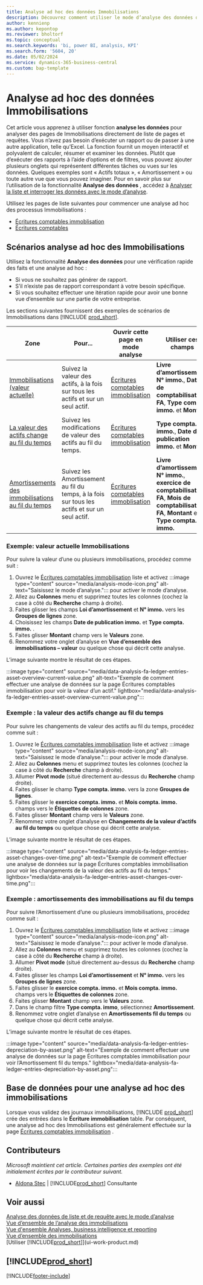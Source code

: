 ```yaml
---
title: Analyse ad hoc des données Immobilisations
description: Découvrez comment utiliser le mode d’analyse des données dans les données immobilisation.
author: kennienp
ms.author: kepontop
ms.reviewer: bholtorf
ms.topic: conceptual
ms.search.keywords: 'bi, power BI, analysis, KPI'
ms.search.form: '5604, 20'
ms.date: 05/02/2024
ms.service: dynamics-365-business-central
ms.custom: bap-template
---
```


# <a name="ad-hoc-analysis-of-fixed-assets-data"></a>Analyse ad hoc des données Immobilisations

Cet article vous apprenez à utiliser fonction **analyse les données** pour analyser des pages de Immobilisations directement de liste de pages et requêtes. Vous n’avez pas besoin d’exécuter un rapport ou de passer à une autre application, telle qu’Excel. La fonction fournit un moyen interactif et polyvalent de calculer, résumer et examiner les données. Plutôt que d’exécuter des rapports à l’aide d’options et de filtres, vous pouvez ajouter plusieurs onglets qui représentent différentes tâches ou vues sur les données. Quelques exemples sont « Actifs totaux », « Amortissement » ou toute autre vue que vous pouvez imaginer. Pour en savoir plus sur l’utilisation de la fonctionnalité **Analyse des données** , accédez à [Analyser la liste et interroger les données avec le mode d’analyse](analysis-mode.md).

Utilisez les pages de liste suivantes pour commencer une analyse ad hoc des processus Immobilisations :

- [Écritures comptables immoblisation](https://businesscentral.dynamics.com/?page=5604)
- [Écritures comptables](https://businesscentral.dynamics.com/?page=20)

## <a name="fixed-assets-ad-hoc-analysis-scenarios"></a>Scénarios analyse ad hoc des Immobilisations

Utilisez la fonctionnalité **Analyse des données** pour une vérification rapide des faits et une analyse ad hoc :

- Si vous ne souhaitez pas générer de rapport.
- S’il n’existe pas de rapport correspondant à votre besoin spécifique.
- Si vous souhaitez effectuer une itération rapide pour avoir une bonne vue d’ensemble sur une partie de votre entreprise.

Les sections suivantes fournissent des exemples de scénarios de Immobilisations dans [!INCLUDE [prod_short](includes/prod_short.md)].

| Zone | Pour... | Ouvrir cette page en mode analyse | Utiliser ces champs |
| ---- | ----- | ------------------------------- |------------------- |
| [Immobilisations (valeur actuelle)](#example-fixed-assets-current-value) | Suivez la valeur des actifs, à la fois sur tous les actifs et sur un seul actif. | [Écritures comptables immoblisation](https://businesscentral.dynamics.com/?page=5604) | **Livre d’amortissement**, **N° immo.**, **Date de comptabilisation FA**, **Type compta. immo.** et **Montant** |
| [La valeur des actifs change au fil du temps](#example-asset-value-changes-over-time) | Suivez les modifications de valeur des actifs au fil du temps. | [Écritures comptables immoblisation](https://businesscentral.dynamics.com/?page=5604) | **Type compta. immo.**, **Date de publication immo.** et **Montant** |
|[Amortissements des immobilisations au fil du temps](#example-fixed-asset-depreciations-over-time) | Suivez les Amortissement au fil du temps, à la fois sur tous les actifs et sur un seul actif. | [Écritures comptables immoblisation](https://businesscentral.dynamics.com/?page=5604) | **Livre d’amortissement**, **N° immo.**, **exercice de comptabilisation FA**, **Mois de comptabilisation FA**, **Montant** et **Type compta. immo.** |

### <a name="example-fixed-assets-current-value"></a>Exemple: valeur actuelle Immobilisations

Pour suivre la valeur d’une ou plusieurs immobilisations, procédez comme suit :

1. Ouvrez le [Écritures comptables immobilisation](https://businesscentral.dynamics.com/?page=5604) liste et activez :::image type="content" source="media/analysis-mode-icon.png" alt-text="Saisissez le mode d’analyse."::: pour activer le mode d’analyse.
1. Allez au **Colonnes** menu et supprimez toutes les colonnes (cochez la case à côté du **Recherche** champ à droite).
1. Faites glisser les champs **Loi d’amortissement** et **N° immo.** vers les **Groupes de lignes** zone.
1. Choisissez les champs **Date de publication immo.** et **Type compta. immo.** .
1. Faites glisser **Montant** champ vers le **Valeurs** zone.
1. Renommez votre onglet d’analyse en **Vue d’ensemble des immobilisations – valeur** ou quelque chose qui décrit cette analyse.

L’image suivante montre le résultat de ces étapes.

:::image type="content" source="media/data-analysis-fa-ledger-entries-asset-overview-current-value.png" alt-text="Exemple de comment effectuer une analyse de données sur la page Écritures comptables immobilisation pour voir la valeur d’un actif." lightbox="media/data-analysis-fa-ledger-entries-asset-overview-current-value.png":::

### <a name="example-asset-value-changes-over-time"></a>Exemple : la valeur des actifs change au fil du temps

Pour suivre les changements de valeur des actifs au fil du temps, procédez comme suit :

1. Ouvrez le [Écritures comptables immobilisation](https://businesscentral.dynamics.com/?page=5604) liste et activez :::image type="content" source="media/analysis-mode-icon.png" alt-text="Saisissez le mode d’analyse."::: pour activer le mode d’analyse.
1. Allez au **Colonnes** menu et supprimez toutes les colonnes (cochez la case à côté du **Recherche** champ à droite).
1. Allumer **Pivot mode** (situé directement au-dessus du **Recherche** champ droite).
1. Faites glisser le champ **Type compta. immo.** vers la zone **Groupes de lignes**.
1. Faites glisser le **exercice compta. immo.** et **Mois compta. immo.** champs vers le **Étiquettes de colonnes** zone.
1. Faites glisser **Montant** champ vers le **Valeurs** zone.
1. Renommez votre onglet d’analyse en **Changements de la valeur d’actifs au fil du temps** ou quelque chose qui décrit cette analyse.

L’image suivante montre le résultat de ces étapes.

:::image type="content" source="media/data-analysis-fa-ledger-entries-asset-changes-over-time.png" alt-text="Exemple de comment effectuer une analyse de données sur la page Écritures comptables immobilisation pour voir les changements de la valeur des actifs au fil du temps." lightbox="media/data-analysis-fa-ledger-entries-asset-changes-over-time.png":::

### <a name="example-fixed-asset-depreciations-over-time"></a>Exemple : amortissements des immobilisations au fil du temps

Pour suivre l’Amortissement d’une ou plusieurs immobilisations, procédez comme suit :

1. Ouvrez le [Écritures comptables immobilisation](https://businesscentral.dynamics.com/?page=5604) liste et activez :::image type="content" source="media/analysis-mode-icon.png" alt-text="Saisissez le mode d’analyse."::: pour activer le mode d’analyse.
1. Allez au **Colonnes** menu et supprimez toutes les colonnes (cochez la case à côté du **Recherche** champ à droite).
1. Allumer **Pivot mode** (situé directement au-dessus du **Recherche** champ droite).
1. Faites glisser les champs **Loi d’amortissement** et **N° immo.** vers les **Groupes de lignes** zone.
1. Faites glisser le **exercice compta. immo.** et **Mois compta. immo.** champs vers le **Étiquettes de colonnes** zone.
1. Faites glisser **Montant** champ vers le **Valeurs** zone.
1. Dans le champ filtre **Type compta. immo**, sélectionnez **Amortissement**.
1. Renommez votre onglet d’analyse en **Amortissements fil du temps** ou quelque chose qui décrit cette analyse.

L’image suivante montre le résultat de ces étapes.

:::image type="content" source="media/data-analysis-fa-ledger-entries-depreciation-by-asset.png" alt-text="Exemple de comment effectuer une analyse de données sur la page Écritures comptables immobilisation pour voir l’Amortissement fil du temps." lightbox="media/data-analysis-fa-ledger-entries-depreciation-by-asset.png":::

## <a name="data-foundation-for-ad-hoc-analysis-on-fixed-assets"></a>Base de données pour une analyse ad hoc des immobilisations

Lorsque vous validez des journaux immobilisations, [!INCLUDE [prod_short](includes/prod_short.md)] crée des entrées dans le **Écriture immobilisation** table. Par conséquent, une analyse ad hoc des Immobilisations est généralement effectuée sur la page [Écritures comptables immobilisation](https://businesscentral.dynamics.com/?page=5604) .

## <a name="contributors"></a>Contributeurs

*Microsoft maintient cet article. Certaines parties des exemples ont été initialement écrites par le contributeur suivant.*

* [Aldona Stec](https://www.linkedin.com/in/aldona-stec-25283bb1) | [!INCLUDE[prod_short](includes/prod_short.md)] Consultante

## <a name="see-also"></a>Voir aussi

[Analyse des données de liste et de requête avec le mode d’analyse](analysis-mode.md)  
[Vue d’ensemble de l’analyse des immobilisations](fa-analytics-overview.md)  
[Vue d'ensemble Analyses, business intelligence et reporting](reports-bi-reporting.md)  
[Vue d’ensemble des immobilisations](fa-manage.md)  
[Utiliser [!INCLUDE[prod_short](includes/prod_short.md)]](ui-work-product.md)  

## [!INCLUDE[prod_short](includes/free_trial_md.md)]  

[!INCLUDE[footer-include](includes/footer-banner.md)]

